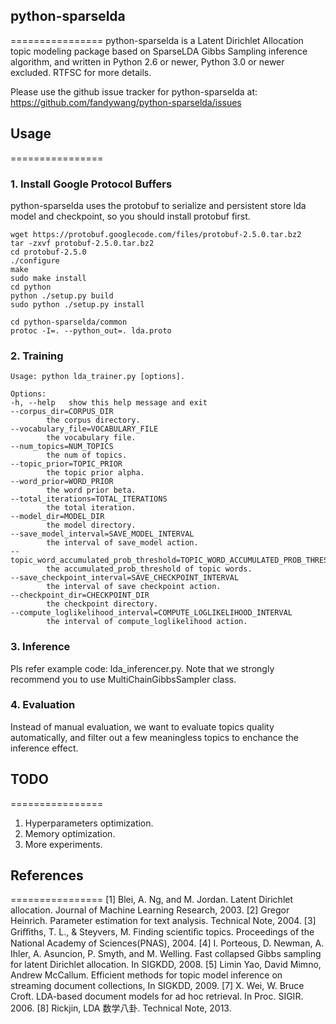## python-sparselda
================
python-sparselda is a Latent Dirichlet Allocation topic modeling package based on SparseLDA Gibbs Sampling inference algorithm, and written in Python 2.6 or newer, Python 3.0 or newer excluded.
RTFSC for more details.

Please use the github issue tracker for python-sparselda at:
https://github.com/fandywang/python-sparselda/issues

## Usage
================
### 1. Install Google Protocol Buffers
python-sparselda uses the protobuf to serialize and persistent store lda model and checkpoint, so you should install protobuf first.
    
    wget https://protobuf.googlecode.com/files/protobuf-2.5.0.tar.bz2
    tar -zxvf protobuf-2.5.0.tar.bz2
    cd protobuf-2.5.0
    ./configure
    make
    sudo make install
    cd python
    python ./setup.py build
    sudo python ./setup.py install

    cd python-sparselda/common
    protoc -I=. --python_out=. lda.proto

### 2. Training
    Usage: python lda_trainer.py [options].

    Options:
    -h, --help   show this help message and exit
    --corpus_dir=CORPUS_DIR
            the corpus directory.
    --vocabulary_file=VOCABULARY_FILE
            the vocabulary file.
    --num_topics=NUM_TOPICS
            the num of topics.
    --topic_prior=TOPIC_PRIOR
            the topic prior alpha.
    --word_prior=WORD_PRIOR
            the word prior beta.
    --total_iterations=TOTAL_ITERATIONS
            the total iteration.
    --model_dir=MODEL_DIR
            the model directory.
    --save_model_interval=SAVE_MODEL_INTERVAL
            the interval of save_model action.
    --topic_word_accumulated_prob_threshold=TOPIC_WORD_ACCUMULATED_PROB_THRESHOLD
            the accumulated_prob_threshold of topic words.
    --save_checkpoint_interval=SAVE_CHECKPOINT_INTERVAL
            the interval of save checkpoint action.
    --checkpoint_dir=CHECKPOINT_DIR
            the checkpoint directory.
    --compute_loglikelihood_interval=COMPUTE_LOGLIKELIHOOD_INTERVAL
            the interval of compute_loglikelihood action.
### 3. Inference
Pls refer example code: lda_inferencer.py. Note that we strongly recommend you to use MultiChainGibbsSampler class. 

### 4. Evaluation
Instead of manual evaluation, we want to evaluate topics quality automatically, and filter out a few meaningless topics to enchance the inference effect.

## TODO
================
1. Hyperparameters optimization.
2. Memory optimization.
3. More experiments.

## References
================
[1] Blei, A. Ng, and M. Jordan. Latent Dirichlet allocation. Journal of Machine Learning Research, 2003.
[2] Gregor Heinrich. Parameter estimation for text analysis. Technical Note, 2004.
[3] Griﬃths, T. L., & Steyvers, M. Finding scientiﬁc topics. Proceedings of the National Academy of Sciences(PNAS), 2004.
[4] I. Porteous, D. Newman, A. Ihler, A. Asuncion, P. Smyth, and M. Welling. Fast collapsed Gibbs sampling for latent Dirichlet allocation. In SIGKDD, 2008.
[5] Limin Yao, David Mimno, Andrew McCallum. Efficient methods for topic model inference on streaming document collections, In SIGKDD, 2009.
[7] X. Wei, W. Bruce Croft. LDA-based document models for ad hoc retrieval. In Proc. SIGIR. 2006.
[8] Rickjin, LDA 数学八卦. Technical Note, 2013.
